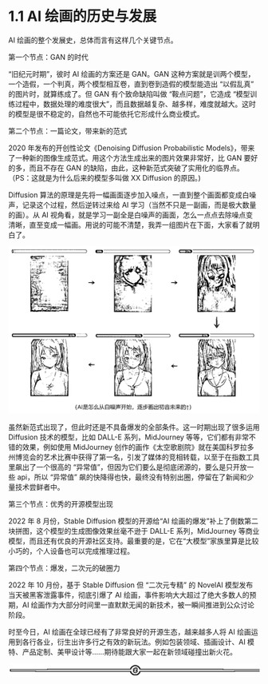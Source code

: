 # 1.1 AI 绘画的历史与发展

AI 绘画的整个发展史，总体而言有这样几个关键节点。

第一个节点：GAN 的时代

“旧纪元时期”，彼时 AI 绘画的方案还是 GAN。GAN 这种方案就是训两个模型，一个造假，一个判真，两个模型相互卷，直到卷到造假的模型能造出 “以假乱真” 的图片时，就算练成了。但 GAN 有个致命缺陷叫做 “鞍点问题”，它造成 “模型训练过程中，数据处理的难度很大”，而且数据越复杂、越多样，难度就越大。这时的模型是很不稳定的，自然也不可能依托它形成什么商业模式。

第二个节点：一篇论文，带来新的范式

2020 年发布的开创性论文《Denoising Diffusion Probabilistic Models》，带来了一种新的图像生成范式。用这个方法生成出来的图片效果非常好，比 GAN 要好的多，而且不存在 GAN 的缺陷，由此，这种新范式突破了实用化的临界点。（PS：这就是为什么后来的模型多叫做 XX Diffusion 的原因。)

Diffusion 算法的原理是先将一幅画面逐步加入噪点，一直到整个画面都变成白噪声，记录这个过程，然后逆转过来给 AI 学习（当然不只是一副画，而是极大数量的画）。从 AI 视角看，就是学习一副全是白噪声的画面，怎么一点点去除噪点变清晰，直至变成一幅画。用说的可能不清楚，我弄一组图片在下面，大家看了就明白了。

![](img/104cc6a70009e37482e558ae56e6c1e5.png)

虽然新范式出现了，但此时还是不具备爆发的全部条件。这一时期出现了很多运用 Diffusion 技术的模型，比如 DALL-E 系列，MidJourney 等等，它们都有非常不错的效果，例如使用 MidJourney 创作的画作《太空歌剧院》就在美国科罗拉多州博览会的艺术比赛中获得了第一名，引发了媒体的竞相转载，以至于在指数工具里飙出了一个很高的 “异常值”，但因为它们要么是彻底闭源的，要么是只开放一些 api，所以 “异常值” 飙的快降得也快，最终没有特别出圈，停留在了新闻和少量技术尝鲜者中。

第三个节点：优秀的开源模型出现

2022 年 8 月份，Stable Diffusion 模型的开源给“AI 绘画的爆发”补上了倒数第二块拼图，这个模型的生成图像效果丝毫不逊于 DALL-E 系列，MidJourney 等商业模型，而且还有优良的开源社区支持。最重要的是，它在“大模型”家族里算是比较小巧的，个人设备也可以完成推理过程。

第四个节点：爆发，二次元的破圈力

2022 年 10 月份，基于 Stable Diffusion 但 “二次元专精” 的 NovelAI 模型发布当天被黑客泄露事件，彻底引爆了 AI 绘画，事件影响大大超过了绝大多数人的预期，AI 绘画作为大部分时间里一直默默无闻的新技术，被一瞬间推进到公众讨论阶段。

时至今日，AI 绘画在全球已经有了非常良好的开源生态，越来越多人将 AI 绘画运用到各行各业，衍生出许多行之有效的新玩法。例如包装领域、插画设计、AI 模特、产品定制、美甲设计等……期待能跟大家一起在新领域碰撞出新火花。

![](img/e12d1c8b9f4ffdf6c4edf913cceed533.png)